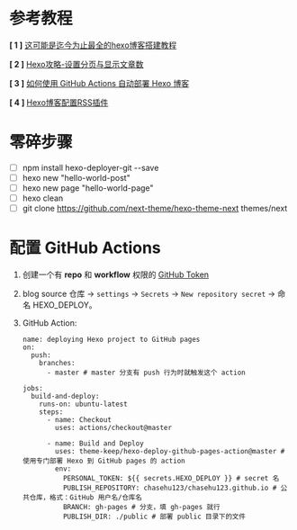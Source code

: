 # 参考教程

**[ 1 ]** [这可能是迄今为止最全的hexo博客搭建教程](https://cloud.tencent.com/developer/article/1520557)

**[ 2 ]** [Hexo攻略-设置分页与显示文章数](https://blog.csdn.net/qq_39181839/article/details/109477431)

**[ 3 ]** [如何使用 GitHub Actions 自动部署 Hexo 博客](https://juejin.cn/post/6943895271751286821)

**[ 4 ]** [Hexo博客配置RSS插件](https://www.jianshu.com/p/2aaac7a19736)

# 零碎步骤

- [ ] npm install hexo-deployer-git --save
- [ ] hexo new "hello-world-post"
- [ ] hexo new page "hello-world-page"
- [ ] hexo clean
- [ ] git clone https://github.com/next-theme/hexo-theme-next themes/next

# 配置 GitHub Actions

1. 创建一个有 **repo** 和 **workflow** 权限的 [GitHub Token](https://link.juejin.cn/?target=https%3A%2F%2Fgithub.com%2Fsettings%2Ftokens%2Fnew) 

2. blog source 仓库 -> `settings` -> `Secrets` -> `New repository secret` -> 命名 HEXO_DEPLOY。

3. GitHub Action:

   ```
   name: deploying Hexo project to GitHub pages
   on:
     push:
       branches:
         - master # master 分支有 push 行为时就触发这个 action
   
   jobs:
     build-and-deploy:
       runs-on: ubuntu-latest
       steps:
         - name: Checkout
           uses: actions/checkout@master
   
         - name: Build and Deploy
           uses: theme-keep/hexo-deploy-github-pages-action@master # 使用专门部署 Hexo 到 GitHub pages 的 action
           env:
             PERSONAL_TOKEN: ${{ secrets.HEXO_DEPLOY }} # secret 名
             PUBLISH_REPOSITORY: chasehu123/chasehu123.github.io # 公共仓库，格式：GitHub 用户名/仓库名
             BRANCH: gh-pages # 分支，填 gh-pages 就行
             PUBLISH_DIR: ./public # 部署 public 目录下的文件
   ```

